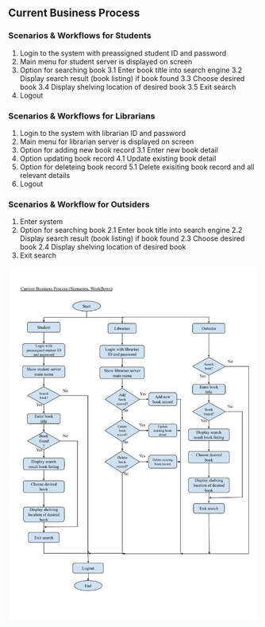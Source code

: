 ## Current Business Process

### Scenarios & Workflows for Students
1. Login to the system with preassigned student ID and password
2. Main menu for student server is displayed on screen
3. Option for searching book
   3.1 Enter book title into search engine
   3.2 Display search result (book listing) if book found
   3.3 Choose desired book
   3.4 Display shelving location of desired book
   3.5 Exit search
4. Logout

### Scenarios & Workflows for Librarians
1. Login to the system with librarian ID and password
2. Main menu for librarian server is displayed on screen
3. Option for adding new book record
   3.1 Enter new book detail
4. Option updating book record
   4.1 Update existing book detail
5. Option for deleteing book record
   5.1 Delete exisiting book record and all relevant details
6. Logout

### Scenarios & Workflow for Outsiders
1. Enter system
2. Option for searching book
   2.1 Enter book title into search engine
   2.2 Display search result (book listing) if book found
   2.3 Choose desired book
   2.4 Display shelving location of desired book
3. Exit search
   
![workflow](https://github.com/tkeqin/Seven-Teen_Project1_SAD_20232024/blob/d3898a8183317db1d28116c96c26bd290836bcc5/information_gathering_%26_requirement/requirement_analysis/current_business_process/images/SAD%20phase%202%20(edited%201805).jpg)
